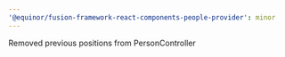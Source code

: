 ```yaml
---
'@equinor/fusion-framework-react-components-people-provider': minor
---
```


Removed previous positions from PersonController
